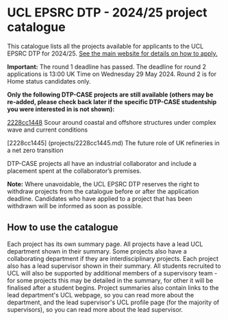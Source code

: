 # UCL EPSRC DTP - 2024/25 project catalogue

This catalogue lists all the projects available for applicants to the UCL EPSRC DTP for 2024/25. [See the main website for details on how to apply.](https://rebrand.ly/ai0o4al)

**Important:** The round 1 deadline has passed. The deadline for round 2 applications is 13:00 UK Time on Wednesday 29 May 2024. Round 2 is for Home status candidates only.

**Only the following DTP-CASE projects are still available (others may be re-added, please check back later if the specific DTP-CASE studentship you were interested in is not shown):**

[2228cc1448](projects/2228cc1448.md) Scour around coastal and offshore structures under complex wave and current conditions

[2228cc1445] (projects/2228cc1445.md) The future role of UK refineries in a net zero transition

DTP-CASE projects all have an industrial collaborator and include a placement spent at the collaborator’s premises.

**Note:** Where unavoidable, the UCL EPSRC DTP reserves the right to withdraw projects from the catalogue before or after the application deadline. Candidates who have applied to a project that has been withdrawn will be informed as soon as possible.

## How to use the catalogue
Each project has its own summary page. All projects have a lead UCL department shown in their summary. Some projects also have a collaborating department if they are interdisciplinary projects. Each project also has a lead supervisor shown in their summary. All students recruited to UCL will also be supported by additional members of a supervisory team - for some projects this may be detailed in the summary, for other it will be finalised after a student begins. Project summaries also contain links to the lead department's UCL webpage, so you can read more about the department, and the lead supervisor's UCL profile page (for the majority of supervisors), so you can read more about the lead supervisor.
